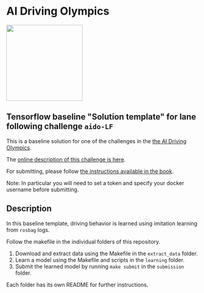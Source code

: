 # AI Driving Olympics

<a href="http://aido.duckietown.org"><img width="200" src="https://www.duckietown.org/wp-content/uploads/2018/12/AIDO_no_text-e1544555660271-1024x638.png"/></a>


## Tensorflow baseline "Solution template" for lane following challenge `aido-LF`

This is a baseline solution for one of the challenges in the [the AI Driving Olympics](http://aido.duckietown.org/).

The [online description of this challenge is here][online].

For submitting, please follow [the instructions available in the book][book].

Note: In particular you will need to set a token and specify your docker username before submitting.

[book]: http://docs.duckietown.org/DT19/AIDO/out/

[online]: https://challenges.duckietown.org/v4/humans/challenges/aido2-LF-sim-validation

## Description

In this baseline template, driving behavior is learned using imitation learning from `rosbag` logs.

Follow the makefile in the individual folders of this repository.

1. Download and extract data using the Makefile in the `extract_data` folder.
2. Learn a model using the Makefile and scripts in the `learning` folder.
3. Submit the learned model by running `make submit` in the `submission` folder.

Each folder has its own README for further instructions.
